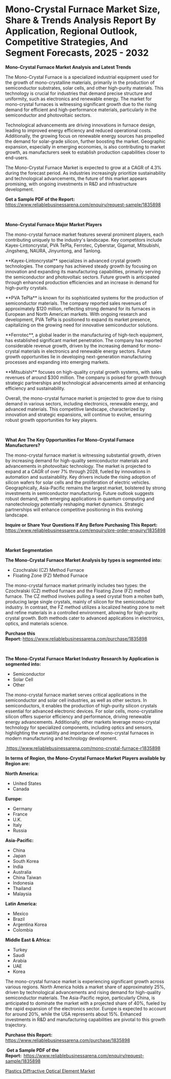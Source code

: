 <p><h1>Mono-Crystal Furnace Market Size, Share & Trends Analysis Report By Application, Regional Outlook, Competitive Strategies, And Segment Forecasts, 2025 - 2032</h1></p><p><strong>Mono-Crystal Furnace Market Analysis and Latest Trends</strong></p>
<p><p>The Mono-Crystal Furnace is a specialized industrial equipment used for the growth of mono-crystalline materials, primarily in the production of semiconductor substrates, solar cells, and other high-purity materials. This technology is crucial for industries that demand precise structure and uniformity, such as electronics and renewable energy. The market for mono-crystal furnaces is witnessing significant growth due to the rising demand for efficient and high-performance materials, particularly in the semiconductor and photovoltaic sectors. </p><p>Technological advancements are driving innovations in furnace design, leading to improved energy efficiency and reduced operational costs. Additionally, the growing focus on renewable energy sources has propelled the demand for solar-grade silicon, further boosting the market. Geographic expansion, especially in emerging economies, is also contributing to market growth, as manufacturers seek to establish production capabilities closer to end-users.</p><p>The Mono-Crystal Furnace Market is expected to grow at a CAGR of 4.3% during the forecast period. As industries increasingly prioritize sustainability and technological advancements, the future of this market appears promising, with ongoing investments in R&D and infrastructure development.</p></p>
<p><strong>Get a Sample PDF of the Report:&nbsp;</strong> <a href="https://www.reliablebusinessarena.com/enquiry/request-sample/1835898?utm_campaign=2819&utm_medium=2&utm_source=Github&utm_content=ia&utm_term=26032025&utm_id=mono-crystal-furnace">https://www.reliablebusinessarena.com/enquiry/request-sample/1835898</a></p>
<p>&nbsp;</p>
<p><strong>Mono-Crystal Furnace Major Market Players</strong></p>
<p><p>The mono-crystal furnace market features several prominent players, each contributing uniquely to the industry's landscape. Key competitors include Kayex-Lintoncrystal, PVA TePla, Ferrotec, Cyberstar, Gigamat, Mitsubishi, Jingsheng, NAURA, Jinyuntong, and Tanlong.</p><p>**Kayex-Lintoncrystal** specializes in advanced crystal growth technologies. The company has achieved steady growth by focusing on innovation and expanding its manufacturing capabilities, primarily serving the semiconductor and photovoltaic sectors. Future growth is anticipated through enhanced production efficiencies and an increase in demand for high-purity crystals.</p><p>**PVA TePla** is known for its sophisticated systems for the production of semiconductor materials. The company reported sales revenues of approximately $120 million, reflecting strong demand for its furnaces in European and North American markets. With ongoing research and development, PVA TePla is positioned to expand its market presence, capitalizing on the growing need for innovative semiconductor solutions.</p><p>**Ferrotec**, a global leader in the manufacturing of high-tech equipment, has established significant market penetration. The company has reported considerable revenue growth, driven by the increasing demand for mono-crystal materials in electronics and renewable energy sectors. Future growth opportunities lie in developing next-generation manufacturing processes and expanding into emerging markets.</p><p>**Mitsubishi** focuses on high-quality crystal growth systems, with sales revenues of around $300 million. The company is poised for growth through strategic partnerships and technological advancements aimed at enhancing efficiency and sustainability.</p><p>Overall, the mono-crystal furnace market is projected to grow due to rising demand in various sectors, including electronics, renewable energy, and advanced materials. This competitive landscape, characterized by innovation and strategic expansions, will continue to evolve, ensuring robust growth opportunities for key players.</p></p>
<p>&nbsp;</p>
<p><strong>What Are The Key Opportunities For Mono-Crystal Furnace Manufacturers?</strong></p>
<p><p>The mono-crystal furnace market is witnessing substantial growth, driven by increasing demand for high-quality semiconductor materials and advancements in photovoltaic technology. The market is projected to expand at a CAGR of over 7% through 2028, fueled by innovations in automation and sustainability. Key drivers include the rising adoption of silicon wafers for solar cells and the proliferation of electric vehicles. Geographically, Asia-Pacific remains the largest market, bolstered by strong investments in semiconductor manufacturing. Future outlook suggests robust demand, with emerging applications in quantum computing and nanotechnology potentially reshaping market dynamics. Strategic partnerships will enhance competitive positioning in this evolving landscape.</p></p>
<p><strong>Inquire or Share Your Questions If Any Before Purchasing This Report:</strong> <a href="https://www.reliablebusinessarena.com/enquiry/pre-order-enquiry/1835898?utm_campaign=2819&utm_medium=2&utm_source=Github&utm_content=ia&utm_term=26032025&utm_id=mono-crystal-furnace">https://www.reliablebusinessarena.com/enquiry/pre-order-enquiry/1835898</a></p>
<p>&nbsp;</p>
<p><strong>Market Segmentation</strong></p>
<p><strong>The Mono-Crystal Furnace Market Analysis by types is segmented into:</strong></p>
<p><ul><li>Czochralski (CZ) Method Furnace</li><li>Floating Zone (FZ) Method Furnace</li></ul></p>
<p><p>The mono-crystal furnace market primarily includes two types: the Czochralski (CZ) method furnace and the Floating Zone (FZ) method furnace. The CZ method involves pulling a seed crystal from a molten bath, producing large single crystals, mainly of silicon for the semiconductor industry. In contrast, the FZ method utilizes a localized heating zone to melt and refine materials in a controlled environment, allowing for high-purity crystal growth. Both methods cater to advanced applications in electronics, optics, and materials science.</p></p>
<p><strong>Purchase this Report:&nbsp;</strong><a href="https://www.reliablebusinessarena.com/purchase/1835898?utm_campaign=2819&utm_medium=2&utm_source=Github&utm_content=ia&utm_term=26032025&utm_id=mono-crystal-furnace">https://www.reliablebusinessarena.com/purchase/1835898</a></p>
<p>&nbsp;</p>
<p><strong>The Mono-Crystal Furnace Market Industry Research by Application is segmented into:</strong></p>
<p><ul><li>Semiconductor</li><li>Solar Cell</li><li>Other</li></ul></p>
<p><p>The mono-crystal furnace market serves critical applications in the semiconductor and solar cell industries, as well as other sectors. In semiconductors, it enables the production of high-purity silicon crystals essential for advanced electronic devices. For solar cells, mono-crystalline silicon offers superior efficiency and performance, driving renewable energy advancements. Additionally, other markets leverage mono-crystal technology for specialized components, including optics and sensors, highlighting the versatility and importance of mono-crystal furnaces in modern manufacturing and technology development.</p></p>
<p><a href="https://www.reliablebusinessarena.com/mono-crystal-furnace-r1835898?utm_campaign=2819&utm_medium=2&utm_source=Github&utm_content=ia&utm_term=26032025&utm_id=mono-crystal-furnace">&nbsp;https://www.reliablebusinessarena.com/mono-crystal-furnace-r1835898</a></p>
<p><strong>In terms of Region, the Mono-Crystal Furnace Market Players available by Region are:</strong></p>
<p>
    <p> <strong> North America: </strong>
        <ul>
            <li>United States</li>
            <li>Canada</li>
        </ul>
        </p> 
    <p> <strong> Europe: </strong>
        <ul>
            <li>Germany</li>
            <li>France</li>
            <li>U.K.</li>
            <li>Italy</li>
            <li>Russia</li>
        </ul>
        </p> 
    <p> <strong> Asia-Pacific: </strong>
        <ul>
            <li>China</li>
            <li>Japan</li>
            <li>South Korea</li>
            <li>India</li>
            <li>Australia</li>
            <li>China Taiwan</li>
            <li>Indonesia</li>
            <li>Thailand</li>
            <li>Malaysia</li>
        </ul>
        </p> 
    <p> <strong> Latin America: </strong>
        <ul>
            <li>Mexico</li>
            <li>Brazil</li>
            <li>Argentina Korea</li>
            <li>Colombia</li>
        </ul>
        </p> 
    <p> <strong> Middle East & Africa: </strong>
        <ul>
            <li>Turkey</li>
            <li>Saudi</li>
            <li>Arabia</li>
            <li>UAE</li>
            <li>Korea</li>
        </ul>
    </p>
    </p>
<p><p>The mono-crystal furnace market is experiencing significant growth across various regions. North America holds a market share of approximately 25%, driven by technological advancements and rising demand for high-quality semiconductor materials. The Asia-Pacific region, particularly China, is anticipated to dominate the market with a projected share of 40%, fueled by the rapid expansion of the electronics sector. Europe is expected to account for around 20%, while the USA represents about 15%. Enhanced investments in R&D and manufacturing capabilities are pivotal to this growth trajectory.</p></p>
<p><strong>Purchase this Report: </strong><a href="https://www.reliablebusinessarena.com/purchase/1835898?utm_campaign=2819&utm_medium=2&utm_source=Github&utm_content=ia&utm_term=26032025&utm_id=mono-crystal-furnace">https://www.reliablebusinessarena.com/purchase/1835898</a></p>
<p>&nbsp;<strong>Get a Sample PDF of the Report:&nbsp;&nbsp;</strong><a href="https://www.reliablebusinessarena.com/enquiry/request-sample/1835898?utm_campaign=2819&utm_medium=2&utm_source=Github&utm_content=ia&utm_term=26032025&utm_id=mono-crystal-furnace">https://www.reliablebusinessarena.com/enquiry/request-sample/1835898</a></p>
<p><strong></strong></p>
<p><p><a href="https://github.com/zhininzacher/Market-Research-Report-List-1/blob/main/plastics-diffractive-optical-element-market.md?utm_campaign=2819&utm_medium=2&utm_source=Github&utm_content=ia&utm_term=26032025&utm_id=mono-crystal-furnace">Plastics Diffractive Optical Element Market</a></p></p>